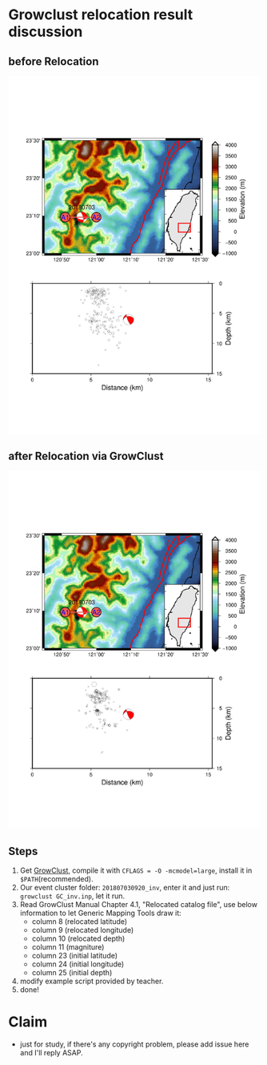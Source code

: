 # Growclust relocation result discussion 

## before Relocation

![](focal_profile.jpg)

## after Relocation via GrowClust

![](focal_profile_gc.jpg)

## Steps

1. Get [GrowClust](https://github.com/dttrugman/GrowClust.git), compile it with `CFLAGS = -O -mcmodel=large`, install it in `$PATH`(recommended).
2. Our event cluster folder: `201807030920_inv`, enter it and just run: `growclust GC_inv.inp`, let it run.
3. Read GrowClust Manual Chapter 4.1, "Relocated catalog file", use below information to let Generic Mapping Tools draw it:
    -  column 8 (relocated latitude)
    -  column 9 (relocated longitude)
    -  column 10 (relocated depth)
    -  column 11 (magniture)
    -  column 23 (initial latitude)
    -  column 24 (initial longitude)
    -  column 25 (initial depth)
 4. modify example script provided by teacher.
 5. done!

# Claim

* just for study, if there's any copyright problem, please add issue here and I'll reply ASAP.
